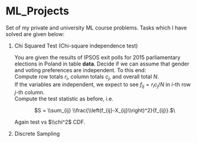 # ML_Projects
Set of my private and university ML course problems. Tasks which I have solved are given below:

1. Chi Squared Test (Chi-square independence test)

    You are given the results of IPSOS exit polls for 2015 parliamentary elections in Poland in table **data**. Decide if we can assume that gender and voting preferences are independent. To this end:
    <br />
    Compute row totals $r_i$, column totals $c_j$, and overall total $N$.
    <br />
    If the variables are independent, we expect to see $f_{ij} = r_i c_j / N$ in $i$-th row $j$-th column.
    <br />
    Compute the test statistic as before, i.e. 
    <br />
    <p align="center">
    $S = \\sum_{ij} \\frac{\\left(f_{ij}-X_{ij}\\right)^2}{f_{ij}}.$\
    </p>
    Again test vs $\\chi^2$ CDF.
  

2. Discrete Sampling

